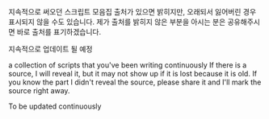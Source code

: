 지속적으로 써오던 스크립트 모음집
출처가 있으면 밝히지만, 오래되서 잃어버린 경우 표시되지 않을 수도 있습니다.
제가 출처를 밝히지 않은 부분을 아시는 분은 공유해주시면 바로 출처를 표기하겠습니다.

지속적으로 업데이트 될 예정

a collection of scripts that you've been writing continuously
If there is a source, I will reveal it, but it may not show up if it is lost because it is old.
If you know the part I didn't reveal the source, please share it and I'll mark the source right away.

To be updated continuously